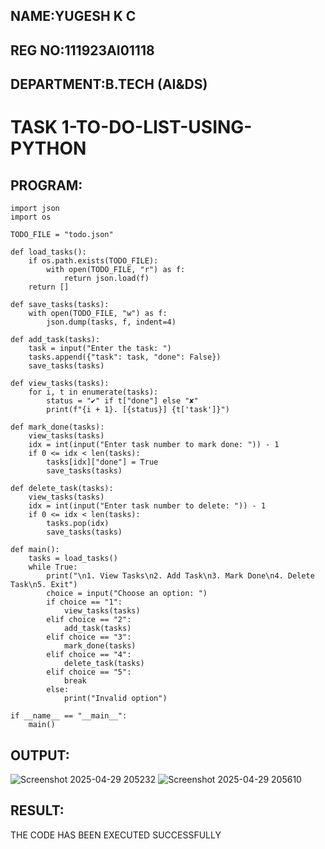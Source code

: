 ## NAME:YUGESH K C
## REG NO:111923AI01118
## DEPARTMENT:B.TECH (AI&DS)

#  TASK 1-TO-DO-LIST-USING-PYTHON

## PROGRAM:
```
import json
import os

TODO_FILE = "todo.json"

def load_tasks():
    if os.path.exists(TODO_FILE):
        with open(TODO_FILE, "r") as f:
            return json.load(f)
    return []

def save_tasks(tasks):
    with open(TODO_FILE, "w") as f:
        json.dump(tasks, f, indent=4)

def add_task(tasks):
    task = input("Enter the task: ")
    tasks.append({"task": task, "done": False})
    save_tasks(tasks)

def view_tasks(tasks):
    for i, t in enumerate(tasks):
        status = "✔" if t["done"] else "✘"
        print(f"{i + 1}. [{status}] {t['task']}")

def mark_done(tasks):
    view_tasks(tasks)
    idx = int(input("Enter task number to mark done: ")) - 1
    if 0 <= idx < len(tasks):
        tasks[idx]["done"] = True
        save_tasks(tasks)

def delete_task(tasks):
    view_tasks(tasks)
    idx = int(input("Enter task number to delete: ")) - 1
    if 0 <= idx < len(tasks):
        tasks.pop(idx)
        save_tasks(tasks)

def main():
    tasks = load_tasks()
    while True:
        print("\n1. View Tasks\n2. Add Task\n3. Mark Done\n4. Delete Task\n5. Exit")
        choice = input("Choose an option: ")
        if choice == "1":
            view_tasks(tasks)
        elif choice == "2":
            add_task(tasks)
        elif choice == "3":
            mark_done(tasks)
        elif choice == "4":
            delete_task(tasks)
        elif choice == "5":
            break
        else:
            print("Invalid option")

if __name__ == "__main__":
    main()
```

## OUTPUT:
![Screenshot 2025-04-29 205232](https://github.com/user-attachments/assets/94cb4722-0d07-4b0d-98e1-5490467f502f)
![Screenshot 2025-04-29 205610](https://github.com/user-attachments/assets/de00d599-17f5-4f9e-a19f-b9e1df06ecf2)

## RESULT:
THE CODE HAS BEEN EXECUTED SUCCESSFULLY
